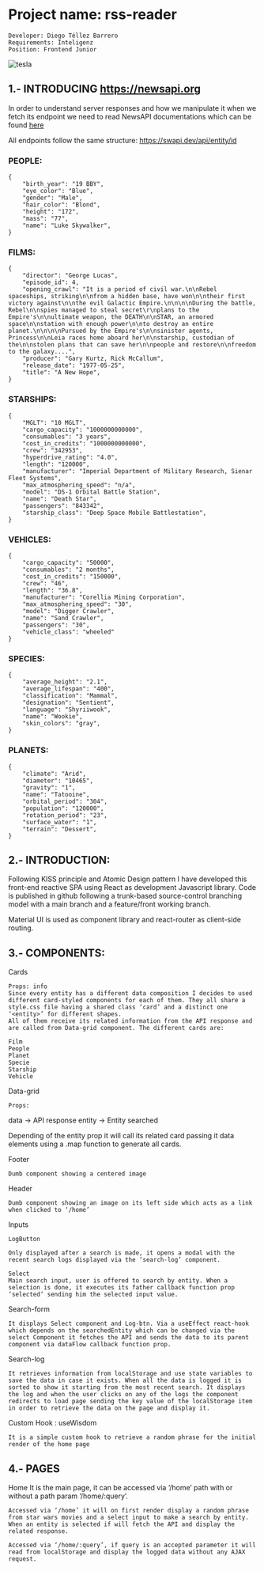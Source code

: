 # Project name: rss-reader 
        
    Developer: Diego Téllez Barrero
    Requirements: Inteligenz
    Position: Frontend Junior


![tesla](https://github.com/dtellz/ress-reader/blob/feature/front/src/assets/tesla.png?raw=true)


## 1.- INTRODUCING [https://newsapi.org ](https://newsapi.org ) 

In order to understand server responses and how we manipulate it when we fetch its endpoint we need to read NewsAPI documentations which can be found [here ](https://newsapi.org/docs) 

All endpoints follow the same structure: https://swapi.dev/api/entity/id

### PEOPLE:

    {
        "birth_year": "19 BBY",
        "eye_color": "Blue",
        "gender": "Male",
        "hair_color": "Blond",
        "height": "172",
        "mass": "77",
        "name": "Luke Skywalker",
    }
### FILMS:
    {
        "director": "George Lucas",
        "episode_id": 4,
        "opening_crawl": "It is a period of civil war.\n\nRebel spaceships, striking\n\nfrom a hidden base, have won\n\ntheir first victory against\n\nthe evil Galactic Empire.\n\n\n\nDuring the battle, Rebel\n\nspies managed to steal secret\r\nplans to the Empire's\n\nultimate weapon, the DEATH\n\nSTAR, an armored space\n\nstation with enough power\n\nto destroy an entire planet.\n\n\n\nPursued by the Empire's\n\nsinister agents, Princess\n\nLeia races home aboard her\n\nstarship, custodian of the\n\nstolen plans that can save her\n\npeople and restore\n\nfreedom to the galaxy....",
        "producer": "Gary Kurtz, Rick McCallum",
        "release_date": "1977-05-25",
        "title": "A New Hope",
    }

### STARSHIPS:

    {
        "MGLT": "10 MGLT",
        "cargo_capacity": "1000000000000",
        "consumables": "3 years",
        "cost_in_credits": "1000000000000",
        "crew": "342953",
        "hyperdrive_rating": "4.0",
        "length": "120000",
        "manufacturer": "Imperial Department of Military Research, Sienar Fleet Systems",
        "max_atmosphering_speed": "n/a",
        "model": "DS-1 Orbital Battle Station",
        "name": "Death Star",
        "passengers": "843342",
        "starship_class": "Deep Space Mobile Battlestation",
    }

### VEHICLES:

    {
        "cargo_capacity": "50000",
        "consumables": "2 months",
        "cost_in_credits": "150000",
        "crew": "46",
        "length": "36.8",
        "manufacturer": "Corellia Mining Corporation",
        "max_atmosphering_speed": "30",
        "model": "Digger Crawler",
        "name": "Sand Crawler",
        "passengers": "30",
        "vehicle_class": "wheeled"
    }


### SPECIES:

    {
        "average_height": "2.1",
        "average_lifespan": "400",
        "classification": "Mammal",
        "designation": "Sentient",
        "language": "Shyriiwook",
        "name": "Wookie",
        "skin_colors": "gray",
    }

### PLANETS:

    {
        "climate": "Arid",
        "diameter": "10465",
        "gravity": "1",
        "name": "Tatooine",
        "orbital_period": "304",
        "population": "120000",
        "rotation_period": "23",
        "surface_water": "1",
        "terrain": "Dessert",
    }

## 2.- INTRODUCTION:

Following KISS principle and Atomic Design pattern I have developed this front-end reactive SPA using React as development Javascript library. Code is published in github following a trunk-based source-control branching model with a main branch and a feature/front working branch.

Material UI is used as component library and react-router as client-side routing.

## 3.- COMPONENTS:

Cards

	Props: info
	Since every entity has a different data composition I decides to used different card-styled components for each of them. They all share a style.css file having a shared class ‘card’ and a distinct one ‘<entity>’ for different shapes.
	All of them receive its related information from the API response and are called from Data-grid component. The different cards are:

	Film	
	People
	Planet
	Specie
	Starship
	Vehicle

Data-grid

	Props: 
data -> API response
entity -> Entity searched

Depending of the entity prop it will call its related card passing it data elements using a .map function to generate all cards.

		
Footer

	Dumb component showing a centered image




Header

	Dumb component showing an image on its left side which acts as a link when clicked to ‘/home’

Inputs

	LogButton
	
	Only displayed after a search is made, it opens a modal with the recent search logs displayed via the ‘search-log’ component.

	Select
	Main search input, user is offered to search by entity. When a selection is done, it executes its father callback function prop ‘selected’ sending him the selected input value.

Search-form

	It displays Select component and Log-btn. Via a useEffect react-hook which depends on the searchedEntity which can be changed via the select Component it fetches the API and sends the data to its parent component via dataFlow callback function prop.

Search-log

	It retrieves information from localStorage and use state variables to save the data in case it exists. When all the data is logged it is sorted to show it starting from the most recent search. It displays the log and when the user clicks on any of the logs the component redirects to load page sending the key value of the localStorage item in order to retrieve the data on the page and display it.

Custom Hook : useWisdom
	
	It is a simple custom hook to retrieve a random phrase for the initial render of the home page


## 4.- PAGES

Home
	It is the main page, it can be accessed via ‘/home’ path with or without a path param ‘/home/:query’.

	Accessed via ‘/home’ it will on first render display a random phrase from star wars movies and a select input to make a search by entity. When an entity is selected if will fetch the API and display the related response. 

	Accessed via ‘/home/:query’, if query is an accepted parameter it will read from localStorage and display the logged data without any AJAX request.